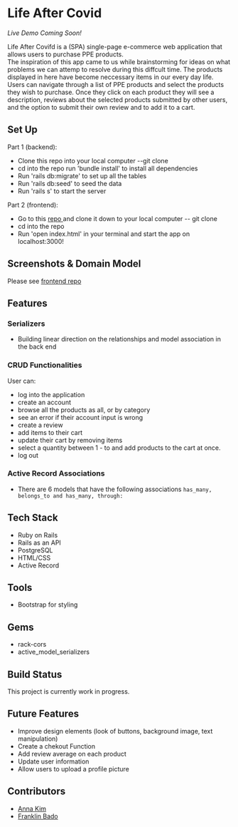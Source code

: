 # Life After Covid
*Live Demo Coming Soon!*

Life After Covifd is a (SPA) single-page e-commerce web application that allows users to purchase PPE products. <br>
The inspiration of this app came to us while brainstorming for ideas on what problems we can attemp to resolve during this diffcult time. The products displayed in here have become neccessary items in our every day life. <br>
Users can navigate through a list of PPE products and select the products they wish to purchase. Once they click on each product they will see a description, reviews about the selected products submitted by other users, and the option to submit their own review and to add it to a cart.

## Set Up
 Part 1 (backend):
 * Clone this repo into your local computer --git clone
 * cd into the repo run 'bundle install' to install all dependencies
 * Run 'rails db:migrate' to set up all the tables
 * Run 'rails db:seed' to seed the data
 * Run 'rails s' to start the server
 
 Part 2 (frontend):
 * Go to this <a href = "https://github.com/iannakim/Life-After-Covid-frontend"> repo </a> and clone it down to your local computer -- git clone
 * cd into the repo
 * Run 'open index.html' in your terminal and start the app on localhost:3000!

## Screenshots & Domain Model
Please see <a href = "https://github.com/iannakim/Life-After-Covid-frontend/blob/master/README.md">  frontend repo </a> 

## Features

### Serializers
 * Building linear direction on the relationships and model association in the back end 
 
### CRUD Functionalities
 User can:
  * log into the application
  * create an account
  * browse all the products as all, or by category
  * see an error if their account input is wrong
  * create a review
  * add items to their cart 
  * update their cart by removing items 
  * select a quantity between 1 - to and add products to the cart at once.
  * log out 
  
### Active Record Associations
 * There are 6 models that have the following associations ```has_many, belongs_to and has_many, through: ```

## Tech Stack
 * Ruby on Rails
 * Rails as an API
 * PostgreSQL
 * HTML/CSS
 * Active Record
 
## Tools
 * Bootstrap for styling
 
## Gems 
 * rack-cors
 * active_model_serializers
 
## Build Status
 This project is currently work in progress.
 
## Future Features
 * Improve design elements (look of buttons, background image, text manipulation)
 * Create a chekout Function
 * Add review average on each product
 * Update user information
 * Allow users to upload a profile picture
 
## Contributors
 * [Anna Kim](https://github.com/iannakim)
 * [Franklin Bado](https://github.com/fbado66)
 
